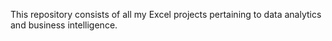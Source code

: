 This repository consists of all my Excel projects pertaining to data analytics and business intelligence.
